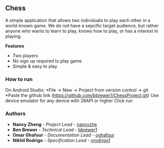 ## Chess
A simple application that allows two individuals to play each other in a world-known game. We do not have a sepcific target audience, but rather anyone who wants to learn to play, knows how to play, or has a interest in playing. 

**Features**
* Two players
* No sign up required to play game
* Simple & easy to play

### How to run 
On Android Studio:
  *File -> New -> Project from version control -> git
  *Paste the github link (https://github.com/bbrewer1/ChessProject.git)
Use device emulator for any device with 28API or higher
Click run

### Authors
* **Nancy Zheng** - *Project Lead* - [nancyzhe](https://github.com/nancyzhe)
* **Ben Brewer** - *Technical Lead* - [bbrewer1](https://github.com/bbrewer1)
* **Omar Ghafour** - *Documentation Lead* - [oghafour](https://github.com/oghafour)
* **Nikhil Rodrigo** - *Specification Lead* - [nrodrigo1](https://github.com/nrodrigo1)


